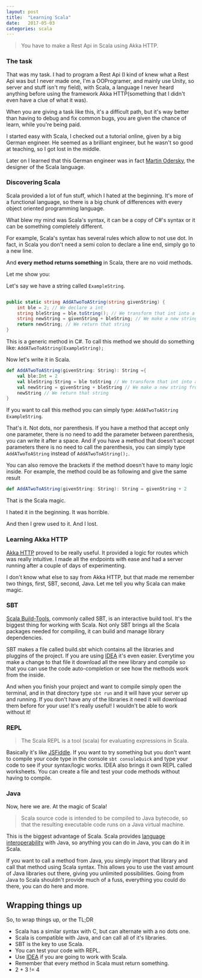 ```yaml
---
layout: post
title:  "Learning Scala"
date:   2017-05-03
categories: scala
---
```


> You have to make a Rest Api in Scala using Akka HTTP.

### The task

That was my task. I had to program a Rest Api (I kind of knew what a Rest Api was but I never made one, I'm a OOProgramer, and mainly use Unity, so server and stuff isn't my field), with Scala, a language I never heard anything before using the framework Akka HTTP(something that I didn't even have a clue of what it was).

When you are giving a task like this, it's a difficult path, but it's way better than having to debug and fix common bugs, you are given the chance of learn, while you're being paid.

I started easy with Scala, I checked out a tutorial online, given by a big German engineer. He seemed as a brilliant engineer, but he wasn't so good at teaching, so I got lost in the middle.

Later on I learned that this German engineer was in fact [Martin Odersky](https://en.wikipedia.org/wiki/Martin_Odersky), the designer of the Scala language.

### Discovering Scala

Scala provided a lot of fun stuff, which I hated at the beginning. It's more of a functional language, so there is a big chunk of differences with every object oriented programming language.

What blew my mind was Scala's syntax, it can be a copy of C#'s syntax or it can be something completely different.

For example, Scala's syntax has several rules which allow to not use dot. In fact, in Scala you don't need a semi colon to declare a line end, simply go to a new line.

And **every method returns something** in Scala, there are no void methods.

Let me show you:

Let's say we have a string called `ExampleString`.

```csharp

public static string AddATwoToAString(string givenString) {
    int ble = 2; // We declare a int
    string bleString = ble.toString(); // We transform that int into a string
    string newString = givenString + bleString; // We make a new string from those two
    return newString; // We return that string
}
```

This is a generic method in C#. To call this method we should do something like: `AddATwoToAString(ExampleString);`

 Now let's write it in Scala.

```scala
def AddATwoToAString(givenString: String): String ={
    val ble:Int = 2
    val bleString:String = ble toString // We transform that int into a string
    val newString = givenString + bleString // We make a new string from those two
    newString // We return that string
}
```

If you want to call this method you can simply type: `AddATwoToAString ExampleString`.

That's it. Not dots, nor parenthesis. If you have a method that accept only one parameter, there is no need to add the parameter between parenthesis, you can write it after a space. And if you have a method that doesn't accept parameters there is no need to call the parenthesis, you can simply type `AddATwoToAString` instead of `AddATwoToAString();`.

You can also remove the brackets if the method doesn't have to many logic inside. For example, the method could be as following and give the same result

```scala
def AddATwoToAString(givenString: String): String = givenString + 2
```

That is the Scala magic.

I hated it in the beginning. It was horrible.

And then I grew used to it. And I lost.

### Learning Akka HTTP

[Akka HTTP](http://doc.akka.io/docs/akka-http/current/scala.html) proved to be really useful. It provided a logic for routes which was really intuitive. I made all the endpoints with ease and had a server running after a couple of days of experimenting.

I don't know what else to say from Akka HTTP, but that made me remember two things, first, SBT, second, Java. Let me tell you why Scala can make magic.

### SBT

[Scala Build-Tools](http://www.scala-sbt.org/), commonly called SBT, is an interactive build tool. It's the biggest thing for working with Scala. Not only SBT brings all the Scala packages needed for compiling, it can build and manage library dependencies.

SBT makes a file called build.sbt which contains all the libraries and pluggins of the project. If you are using [IDEA](https://www.jetbrains.com/idea/) it's even easier. Everytime you make a change to that file it download all the new library and compile so that you can use the code auto-completion or see how the methods work from the inside.

And when you finish your project and want to compile simply open the terminal, and in that directory type `sbt run` and it will have your server up and running. If you don't have any of the libraries it need it will download them before for your use! It's really useful! I wouldn't be able to work without it!

### REPL

> The Scala REPL is a tool (scala) for evaluating expressions in Scala.

Basically it's like [JSFiddle](https://jsfiddle.net/). If you want to try something but you don't want to compile your code type in the console `sbt consoleQuick` and type your code to see if your syntax/logic works. IDEA also brings it own REPL called worksheets. You can create a file and test your code methods without having to compile.

### Java

Now, here we are. At the magic of Scala!

> Scala source code is intended to be compiled to Java bytecode, so that the resulting executable code runs on a Java virtual machine.

This is the biggest advantage of Scala. Scala provides [language interoperability](https://en.wikipedia.org/wiki/Language_interoperability) with Java, so anything you can do in Java, you can do it in Scala.

If you want to call a method from Java, you simply import that library and call that method using Scala syntax. This allows you to use the vast amount of Java libraries out there, giving you unlimited possibilities. Going from Java to Scala shouldn't provide much of a fuss, everything you could do there, you can do here and more.

## Wrapping things up

So, to wrap things up, or the TL;DR

- Scala has a similar syntax with C, but can alternate with a no dots one.
- Scala is compatible with Java, and can call all of it's libraries.
- SBT is the key to use Scala.
- You can test your code with REPL.
- Use [IDEA](https://www.jetbrains.com/idea/) if you are going to work with Scala.
- Remember that every method in Scala must return something.
- 2 + 3 != 4